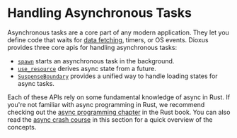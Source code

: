 # Handling Asynchronous Tasks

Asynchronous tasks are a core part of any modern application. They let you define code that waits for [data fetching](./data_fetching.md), timers, or OS events. Dioxus provides three core apis for handling asynchronous tasks:
- [`spawn`](./futures.md) starts an asynchronous task in the background.
- [`use_resource`](./resources.md) derives async state from a future.
- [`SuspenseBoundary`](./suspense.md) provides a unified way to handle loading states for async tasks.

Each of these APIs rely on some fundamental knowledge of async in Rust. If you're not familiar with async programming in Rust, we recommend checking out the [async programming chapter](https://doc.rust-lang.org/book/ch17-00-async-await.html) in the Rust book. You can also read the [async crash course](./crash_course.md) in this section for a quick overview of the concepts.
